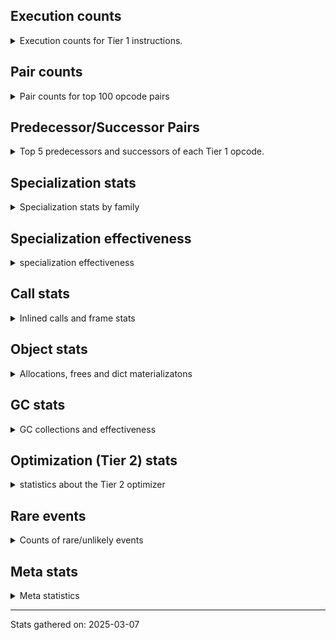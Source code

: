## Execution counts

<details>
<summary> Execution counts for Tier 1 instructions. </summary>


The "miss ratio" column shows the percentage of times the instruction
executed that it deoptimized. When this happens, the base unspecialized
instruction is not counted.

<table>
<thead>
<tr>
<th align="left">Name</th>
<th align="right">Base Count</th>
<th align="right">Head Count</th>
<th align="right">Change</th>
</tr>
</thead>
<tbody>
<tr>
<td align="left">LOAD_FAST</td>
<td align="right">3,509,460</td>
<td align="right">3,509,460</td>
<td align="right">0.0%</td>
</tr>
<tr>
<td align="left">PUSH_NULL</td>
<td align="right">1,118,340</td>
<td align="right">1,118,340</td>
<td align="right">0.0%</td>
</tr>
<tr>
<td align="left">LOAD_CONST_MORTAL</td>
<td align="right">1,070,200</td>
<td align="right">1,070,200</td>
<td align="right">0.0%</td>
</tr>
<tr>
<td align="left">POP_TOP</td>
<td align="right">1,049,020</td>
<td align="right">1,049,020</td>
<td align="right">0.0%</td>
</tr>
<tr>
<td align="left">LOAD_GLOBAL_BUILTIN</td>
<td align="right">1,011,100</td>
<td align="right">1,011,100</td>
<td align="right">0.0%</td>
</tr>
<tr>
<td align="left">CALL_BUILTIN_O</td>
<td align="right">914,320</td>
<td align="right">914,320</td>
<td align="right">0.0%</td>
</tr>
<tr>
<td align="left">STORE_FAST</td>
<td align="right">853,080</td>
<td align="right">853,080</td>
<td align="right">0.0%</td>
</tr>
<tr>
<td align="left">LOAD_CONST_IMMORTAL</td>
<td align="right">771,880</td>
<td align="right">771,880</td>
<td align="right">0.0%</td>
</tr>
<tr>
<td align="left">RETURN_VALUE</td>
<td align="right">679,160</td>
<td align="right">679,160</td>
<td align="right">0.0%</td>
</tr>
<tr>
<td align="left">RESUME_CHECK</td>
<td align="right">679,160</td>
<td align="right">679,160</td>
<td align="right">0.0%</td>
</tr>
<tr>
<td align="left">LOAD_GLOBAL_MODULE</td>
<td align="right">642,560</td>
<td align="right">642,560</td>
<td align="right">0.0%</td>
</tr>
<tr>
<td align="left">CALL_PY_EXACT_ARGS</td>
<td align="right">513,920</td>
<td align="right">513,920</td>
<td align="right">0.0%</td>
</tr>
<tr>
<td align="left">LOAD_ATTR_INSTANCE_VALUE</td>
<td align="right">458,300</td>
<td align="right">458,300</td>
<td align="right">0.0%</td>
</tr>
<tr>
<td align="left">LOAD_ATTR_METHOD_NO_DICT</td>
<td align="right">455,560</td>
<td align="right">455,560</td>
<td align="right">0.0%</td>
</tr>
<tr>
<td align="left">POP_JUMP_IF_FALSE</td>
<td align="right">413,880</td>
<td align="right">413,880</td>
<td align="right">0.0%</td>
</tr>
<tr>
<td align="left">LOAD_FAST_LOAD_FAST</td>
<td align="right">398,700</td>
<td align="right">398,700</td>
<td align="right">0.0%</td>
</tr>
<tr>
<td align="left">ENTER_EXECUTOR</td>
<td align="right">397,920</td>
<td align="right">397,920</td>
<td align="right">0.0%</td>
</tr>
<tr>
<td align="left">LOAD_ATTR_METHOD_WITH_VALUES</td>
<td align="right">328,560</td>
<td align="right">328,560</td>
<td align="right">0.0%</td>
</tr>
<tr>
<td align="left">TO_BOOL_BOOL</td>
<td align="right">306,300</td>
<td align="right">306,300</td>
<td align="right">0.0%</td>
</tr>
<tr>
<td align="left">CALL_ISINSTANCE</td>
<td align="right">291,840</td>
<td align="right">291,840</td>
<td align="right">0.0%</td>
</tr>
<tr>
<td align="left">CALL_METHOD_DESCRIPTOR_FAST_WITH_KEYWORDS</td>
<td align="right">274,000</td>
<td align="right">274,000</td>
<td align="right">0.0%</td>
</tr>
<tr>
<td align="left">CALL_STR_1</td>
<td align="right">270,880</td>
<td align="right">270,880</td>
<td align="right">0.0%</td>
</tr>
<tr>
<td align="left">POP_JUMP_IF_TRUE</td>
<td align="right">213,180</td>
<td align="right">213,180</td>
<td align="right">0.0%</td>
</tr>
<tr>
<td align="left">LOAD_ATTR_MODULE</td>
<td align="right">200,940</td>
<td align="right">200,940</td>
<td align="right">0.0%</td>
</tr>
<tr>
<td align="left">STORE_ATTR_INSTANCE_VALUE</td>
<td align="right">192,000</td>
<td align="right">192,000</td>
<td align="right">0.0%</td>
</tr>
<tr>
<td align="left">CALL_NON_PY_GENERAL</td>
<td align="right">172,140</td>
<td align="right">172,140</td>
<td align="right">0.0%</td>
</tr>
<tr>
<td align="left">FOR_ITER_RANGE</td>
<td align="right">168,220</td>
<td align="right">168,220</td>
<td align="right">0.0%</td>
</tr>
<tr>
<td align="left">NOP</td>
<td align="right">167,100</td>
<td align="right">167,100</td>
<td align="right">0.0%</td>
</tr>
<tr>
<td align="left">JUMP_BACKWARD_JIT</td>
<td align="right">165,820</td>
<td align="right">165,820</td>
<td align="right">0.0%</td>
</tr>
<tr>
<td align="left">TO_BOOL</td>
<td align="right">154,920</td>
<td align="right">154,920</td>
<td align="right">0.0%</td>
</tr>
<tr>
<td align="left">CALL_METHOD_DESCRIPTOR_FAST</td>
<td align="right">126,860</td>
<td align="right">126,860</td>
<td align="right">0.0%</td>
</tr>
<tr>
<td align="left">BINARY_OP</td>
<td align="right">117,440</td>
<td align="right">117,440</td>
<td align="right">0.0%</td>
</tr>
<tr>
<td align="left">POP_JUMP_IF_NONE</td>
<td align="right">111,360</td>
<td align="right">111,360</td>
<td align="right">0.0%</td>
</tr>
<tr>
<td align="left">COPY</td>
<td align="right">109,440</td>
<td align="right">109,440</td>
<td align="right">0.0%</td>
</tr>
<tr>
<td align="left">BUILD_TUPLE</td>
<td align="right">106,680</td>
<td align="right">106,680</td>
<td align="right">0.0%</td>
</tr>
<tr>
<td align="left">CALL_PY_GENERAL</td>
<td align="right">97,980</td>
<td align="right">97,980</td>
<td align="right">0.0%</td>
</tr>
<tr>
<td align="left">GET_ITER</td>
<td align="right">73,180</td>
<td align="right">73,180</td>
<td align="right">0.0%</td>
</tr>
<tr>
<td align="left">POP_ITER</td>
<td align="right">72,840</td>
<td align="right">72,840</td>
<td align="right">0.0%</td>
</tr>
<tr>
<td align="left">FOR_ITER_LIST</td>
<td align="right">69,720</td>
<td align="right">69,720</td>
<td align="right">0.0%</td>
</tr>
<tr>
<td align="left">INTERPRETER_EXIT</td>
<td align="right">62,400</td>
<td align="right">62,400</td>
<td align="right">0.0%</td>
</tr>
<tr>
<td align="left">TO_BOOL_NONE</td>
<td align="right">59,520</td>
<td align="right">59,520</td>
<td align="right">0.0%</td>
</tr>
<tr>
<td align="left">CALL_LIST_APPEND</td>
<td align="right">57,600</td>
<td align="right">57,600</td>
<td align="right">0.0%</td>
</tr>
<tr>
<td align="left">JUMP_FORWARD</td>
<td align="right">55,740</td>
<td align="right">55,740</td>
<td align="right">0.0%</td>
</tr>
<tr>
<td align="left">MAKE_FUNCTION</td>
<td align="right">53,820</td>
<td align="right">53,820</td>
<td align="right">0.0%</td>
</tr>
<tr>
<td align="left">BINARY_OP_SUBSCR_DICT</td>
<td align="right">53,760</td>
<td align="right">53,760</td>
<td align="right">0.0%</td>
</tr>
<tr>
<td align="left">CONTAINS_OP</td>
<td align="right">51,920</td>
<td align="right">51,920</td>
<td align="right">0.0%</td>
</tr>
<tr>
<td align="left">CALL_BUILTIN_CLASS</td>
<td align="right">49,980</td>
<td align="right">49,980</td>
<td align="right">0.0%</td>
</tr>
<tr>
<td align="left">CALL_METHOD_DESCRIPTOR_O</td>
<td align="right">49,020</td>
<td align="right">49,020</td>
<td align="right">0.0%</td>
</tr>
<tr>
<td align="left">COMPARE_OP_INT</td>
<td align="right">48,060</td>
<td align="right">48,060</td>
<td align="right">0.0%</td>
</tr>
<tr>
<td align="left">CALL_LEN</td>
<td align="right">48,000</td>
<td align="right">48,000</td>
<td align="right">0.0%</td>
</tr>
<tr>
<td align="left">CALL_TYPE_1</td>
<td align="right">48,000</td>
<td align="right">48,000</td>
<td align="right">0.0%</td>
</tr>
<tr>
<td align="left">LOAD_ATTR_WITH_HINT</td>
<td align="right">28,800</td>
<td align="right">28,800</td>
<td align="right">0.0%</td>
</tr>
<tr>
<td align="left">LOAD_ATTR</td>
<td align="right">21,960</td>
<td align="right">21,960</td>
<td align="right">0.0%</td>
</tr>
<tr>
<td align="left">CALL_BUILTIN_FAST</td>
<td align="right">15,360</td>
<td align="right">15,360</td>
<td align="right">0.0%</td>
</tr>
<tr>
<td align="left">LOAD_DEREF</td>
<td align="right">14,460</td>
<td align="right">14,460</td>
<td align="right">0.0%</td>
</tr>
<tr>
<td align="left">STORE_ATTR</td>
<td align="right">8,760</td>
<td align="right">8,760</td>
<td align="right">0.0%</td>
</tr>
<tr>
<td align="left">CALL_METHOD_DESCRIPTOR_NOARGS</td>
<td align="right">8,700</td>
<td align="right">8,700</td>
<td align="right">0.0%</td>
</tr>
<tr>
<td align="left">LOAD_ATTR_CLASS</td>
<td align="right">7,680</td>
<td align="right">7,680</td>
<td align="right">0.0%</td>
</tr>
<tr>
<td align="left">STORE_SUBSCR_DICT</td>
<td align="right">7,680</td>
<td align="right">7,680</td>
<td align="right">0.0%</td>
</tr>
<tr>
<td align="left">POP_JUMP_IF_NOT_NONE</td>
<td align="right">6,780</td>
<td align="right">6,780</td>
<td align="right">0.0%</td>
</tr>
<tr>
<td align="left">CALL_KW_NON_PY</td>
<td align="right">6,720</td>
<td align="right">6,720</td>
<td align="right">0.0%</td>
</tr>
<tr>
<td align="left">COPY_FREE_VARS</td>
<td align="right">5,820</td>
<td align="right">5,820</td>
<td align="right">0.0%</td>
</tr>
<tr>
<td align="left">SET_FUNCTION_ATTRIBUTE</td>
<td align="right">5,820</td>
<td align="right">5,820</td>
<td align="right">0.0%</td>
</tr>
<tr>
<td align="left">BUILD_MAP</td>
<td align="right">5,760</td>
<td align="right">5,760</td>
<td align="right">0.0%</td>
</tr>
<tr>
<td align="left">CONTAINS_OP_DICT</td>
<td align="right">3,840</td>
<td align="right">3,840</td>
<td align="right">0.0%</td>
</tr>
<tr>
<td align="left">CALL_FUNCTION_EX</td>
<td align="right">2,940</td>
<td align="right">2,940</td>
<td align="right">0.0%</td>
</tr>
<tr>
<td align="left">BUILD_LIST</td>
<td align="right">2,880</td>
<td align="right">2,880</td>
<td align="right">0.0%</td>
</tr>
<tr>
<td align="left">DICT_MERGE</td>
<td align="right">2,880</td>
<td align="right">2,880</td>
<td align="right">0.0%</td>
</tr>
<tr>
<td align="left">LOAD_SMALL_INT</td>
<td align="right">2,040</td>
<td align="right">2,040</td>
<td align="right">0.0%</td>
</tr>
<tr>
<td align="left">MAKE_CELL</td>
<td align="right">1,980</td>
<td align="right">1,980</td>
<td align="right">0.0%</td>
</tr>
<tr>
<td align="left">CALL_INTRINSIC_1</td>
<td align="right">1,920</td>
<td align="right">1,920</td>
<td align="right">0.0%</td>
</tr>
<tr>
<td align="left">LIST_EXTEND</td>
<td align="right">1,920</td>
<td align="right">1,920</td>
<td align="right">0.0%</td>
</tr>
<tr>
<td align="left">BINARY_OP_EXTEND</td>
<td align="right">1,920</td>
<td align="right">1,920</td>
<td align="right">0.0%</td>
</tr>
<tr>
<td align="left">BINARY_OP_SUBSCR_GETITEM</td>
<td align="right">1,920</td>
<td align="right">1,920</td>
<td align="right">0.0%</td>
</tr>
<tr>
<td align="left">TO_BOOL_INT</td>
<td align="right">1,920</td>
<td align="right">1,920</td>
<td align="right">0.0%</td>
</tr>
<tr>
<td align="left">STORE_DEREF</td>
<td align="right">1,020</td>
<td align="right">1,020</td>
<td align="right">0.0%</td>
</tr>
<tr>
<td align="left">STORE_FAST_STORE_FAST</td>
<td align="right">1,020</td>
<td align="right">1,020</td>
<td align="right">0.0%</td>
</tr>
<tr>
<td align="left">BINARY_OP_SUBSCR_TUPLE_INT</td>
<td align="right">1,020</td>
<td align="right">1,020</td>
<td align="right">0.0%</td>
</tr>
<tr>
<td align="left">UNPACK_SEQUENCE_TWO_TUPLE</td>
<td align="right">1,020</td>
<td align="right">1,020</td>
<td align="right">0.0%</td>
</tr>
<tr>
<td align="left">BINARY_SLICE</td>
<td align="right">960</td>
<td align="right">960</td>
<td align="right">0.0%</td>
</tr>
<tr>
<td align="left">IMPORT_FROM</td>
<td align="right">960</td>
<td align="right">960</td>
<td align="right">0.0%</td>
</tr>
<tr>
<td align="left">IMPORT_NAME</td>
<td align="right">960</td>
<td align="right">960</td>
<td align="right">0.0%</td>
</tr>
<tr>
<td align="left">BINARY_OP_ADD_INT</td>
<td align="right">960</td>
<td align="right">960</td>
<td align="right">0.0%</td>
</tr>
<tr>
<td align="left">CALL_KW_PY</td>
<td align="right">960</td>
<td align="right">960</td>
<td align="right">0.0%</td>
</tr>
<tr>
<td align="left">TO_BOOL_STR</td>
<td align="right">960</td>
<td align="right">960</td>
<td align="right">0.0%</td>
</tr>
<tr>
<td align="left">CALL</td>
<td align="right">260</td>
<td align="right">260</td>
<td align="right">0.0%</td>
</tr>
<tr>
<td align="left">LOAD_GLOBAL</td>
<td align="right">100</td>
<td align="right">100</td>
<td align="right">0.0%</td>
</tr>
<tr>
<td align="left">FOR_ITER</td>
<td align="right">60</td>
<td align="right">60</td>
<td align="right">0.0%</td>
</tr>
<tr>
<td align="left">IS_OP</td>
<td align="right">60</td>
<td align="right">60</td>
<td align="right">0.0%</td>
</tr>
<tr>
<td align="left">BINARY_OP_SUBTRACT_FLOAT</td>
<td align="right">60</td>
<td align="right">60</td>
<td align="right">0.0%</td>
</tr>
<tr>
<td align="left">COMPARE_OP</td>
<td align="right">20</td>
<td align="right">20</td>
<td align="right">0.0%</td>
</tr>
<tr>
<td align="left">UNPACK_SEQUENCE</td>
<td align="right">20</td>
<td align="right">20</td>
<td align="right">0.0%</td>
</tr>
</tbody>
</table>


</details>

## Pair counts

<details>
<summary> Pair counts for top 100 opcode pairs </summary>


Pairs of specialized operations that deoptimize and are then followed by
the corresponding unspecialized instruction are not counted as pairs.

Not included in comparative output.


</details>

## Predecessor/Successor Pairs

<details>
<summary> Top 5 predecessors and successors of each Tier 1 opcode. </summary>


This does not include the unspecialized instructions that occur after a
specialized instruction deoptimizes.

Not included in comparative output.


</details>

## Specialization stats

<details>
<summary> Specialization stats by family </summary>

### BINARY_OP

<details>
<summary> specialization stats for BINARY_OP family </summary>

<table>
<thead>
<tr>
<th align="left">Kind</th>
<th align="right">Base Count</th>
<th align="right">Base Ratio</th>
<th align="right">Head Count</th>
<th align="right">Head Ratio</th>
<th align="right">Change</th>
</tr>
</thead>
<tbody>
<tr>
<td align="left">
deferred
<details>
<summary>ⓘ</summary>

Lists the number of "deferred" (i.e. not specialized) instructions executed.
</details>
</td>
<td align="right">117,120</td>
<td align="right">66.1%</td>
<td align="right">117,120</td>
<td align="right">66.1%</td>
<td align="right">0.0%</td>
</tr>
<tr>
<td align="left">
hit
<details>
<summary>ⓘ</summary>

Specialized instructions that complete.
</details>
</td>
<td align="right">59,640</td>
<td align="right">33.7%</td>
<td align="right">59,640</td>
<td align="right">33.7%</td>
<td align="right">0.0%</td>
</tr>
</tbody>
</table>

<table>
<thead>
<tr>
<th align="left">Success</th>
<th align="right">Base Count</th>
<th align="right">Base Ratio</th>
<th align="right">Head Count</th>
<th align="right">Head Ratio</th>
<th align="right">Change</th>
</tr>
</thead>
<tbody>
<tr>
<td align="left">Success</td>
<td align="right">40</td>
<td align="right">12.5%</td>
<td align="right">40</td>
<td align="right">12.5%</td>
<td align="right">0.0%</td>
</tr>
<tr>
<td align="left">Failure</td>
<td align="right">280</td>
<td align="right">87.5%</td>
<td align="right">280</td>
<td align="right">87.5%</td>
<td align="right">0.0%</td>
</tr>
</tbody>
</table>

<table>
<thead>
<tr>
<th align="left">Failure kind</th>
<th align="right">Base Count</th>
<th align="right">Base Ratio</th>
<th align="right">Head Count</th>
<th align="right">Head Ratio</th>
<th align="right">Change</th>
</tr>
</thead>
<tbody>
<tr>
<td align="left">remainder</td>
<td align="right">160</td>
<td align="right">57.1%</td>
<td align="right">160</td>
<td align="right">57.1%</td>
<td align="right">0.0%</td>
</tr>
<tr>
<td align="left">out of range</td>
<td align="right">40</td>
<td align="right">14.3%</td>
<td align="right">40</td>
<td align="right">14.3%</td>
<td align="right">0.0%</td>
</tr>
<tr>
<td align="left">add other</td>
<td align="right">40</td>
<td align="right">14.3%</td>
<td align="right">40</td>
<td align="right">14.3%</td>
<td align="right">0.0%</td>
</tr>
<tr>
<td align="left">subscr</td>
<td align="right">40</td>
<td align="right">14.3%</td>
<td align="right">40</td>
<td align="right">14.3%</td>
<td align="right">0.0%</td>
</tr>
</tbody>
</table>


</details>

### BINARY_SLICE

<details>
<summary> specialization stats for BINARY_SLICE family </summary>

<table>
<thead>
<tr>
<th align="left">Kind</th>
<th align="right">Base Count</th>
<th align="right">Base Ratio</th>
<th align="right">Head Count</th>
<th align="right">Head Ratio</th>
<th align="right">Change</th>
</tr>
</thead>
<tbody>
<tr>
<td align="left">
deferred
<details>
<summary>ⓘ</summary>

Lists the number of "deferred" (i.e. not specialized) instructions executed.
</details>
</td>
<td align="right">960</td>
<td align="right">100.0%</td>
<td align="right">960</td>
<td align="right">100.0%</td>
<td align="right">0.0%</td>
</tr>
</tbody>
</table>


</details>

### CALL

<details>
<summary> specialization stats for CALL family </summary>

<table>
<thead>
<tr>
<th align="left">Kind</th>
<th align="right">Base Count</th>
<th align="right">Base Ratio</th>
<th align="right">Head Count</th>
<th align="right">Head Ratio</th>
<th align="right">Change</th>
</tr>
</thead>
<tbody>
<tr>
<td align="left">
deferred
<details>
<summary>ⓘ</summary>

Lists the number of "deferred" (i.e. not specialized) instructions executed.
</details>
</td>
<td align="right">57,600</td>
<td align="right">0.0%</td>
<td align="right">57,600</td>
<td align="right">0.0%</td>
<td align="right">0.0%</td>
</tr>
<tr>
<td align="left">
hit
<details>
<summary>ⓘ</summary>

Specialized instructions that complete.
</details>
</td>
<td align="right">304,962,660</td>
<td align="right">100.0%</td>
<td align="right">304,962,660</td>
<td align="right">100.0%</td>
<td align="right">0.0%</td>
</tr>
<tr>
<td align="left">
miss
<details>
<summary>ⓘ</summary>

Specialized instructions that deopt.
</details>
</td>
<td align="right">58,700</td>
<td align="right">0.0%</td>
<td align="right">58,700</td>
<td align="right">0.0%</td>
<td align="right">0.0%</td>
</tr>
</tbody>
</table>

<table>
<thead>
<tr>
<th align="left">Success</th>
<th align="right">Base Count</th>
<th align="right">Base Ratio</th>
<th align="right">Head Count</th>
<th align="right">Head Ratio</th>
<th align="right">Change</th>
</tr>
</thead>
<tbody>
<tr>
<td align="left">Success</td>
<td align="right">1,360</td>
<td align="right">100.0%</td>
<td align="right">1,360</td>
<td align="right">100.0%</td>
<td align="right">0.0%</td>
</tr>
<tr>
<td align="left">Failure</td>
<td align="right">0</td>
<td align="right">0.0%</td>
<td align="right">0</td>
<td align="right">0.0%</td>
<td align="right"></td>
</tr>
</tbody>
</table>


</details>

### COMPARE_OP

<details>
<summary> specialization stats for COMPARE_OP family </summary>

<table>
<thead>
<tr>
<th align="left">Kind</th>
<th align="right">Base Count</th>
<th align="right">Base Ratio</th>
<th align="right">Head Count</th>
<th align="right">Head Ratio</th>
<th align="right">Change</th>
</tr>
</thead>
<tbody>
<tr>
<td align="left">
hit
<details>
<summary>ⓘ</summary>

Specialized instructions that complete.
</details>
</td>
<td align="right">48,060</td>
<td align="right">100.0%</td>
<td align="right">48,060</td>
<td align="right">100.0%</td>
<td align="right">0.0%</td>
</tr>
</tbody>
</table>

<table>
<thead>
<tr>
<th align="left">Success</th>
<th align="right">Base Count</th>
<th align="right">Base Ratio</th>
<th align="right">Head Count</th>
<th align="right">Head Ratio</th>
<th align="right">Change</th>
</tr>
</thead>
<tbody>
<tr>
<td align="left">Success</td>
<td align="right">20</td>
<td align="right">100.0%</td>
<td align="right">20</td>
<td align="right">100.0%</td>
<td align="right">0.0%</td>
</tr>
<tr>
<td align="left">Failure</td>
<td align="right">0</td>
<td align="right">0.0%</td>
<td align="right">0</td>
<td align="right">0.0%</td>
<td align="right"></td>
</tr>
</tbody>
</table>


</details>

### CONTAINS_OP

<details>
<summary> specialization stats for CONTAINS_OP family </summary>

<table>
<thead>
<tr>
<th align="left">Kind</th>
<th align="right">Base Count</th>
<th align="right">Base Ratio</th>
<th align="right">Head Count</th>
<th align="right">Head Ratio</th>
<th align="right">Change</th>
</tr>
</thead>
<tbody>
<tr>
<td align="left">
deferred
<details>
<summary>ⓘ</summary>

Lists the number of "deferred" (i.e. not specialized) instructions executed.
</details>
</td>
<td align="right">51,840</td>
<td align="right">93.0%</td>
<td align="right">51,840</td>
<td align="right">93.0%</td>
<td align="right">0.0%</td>
</tr>
<tr>
<td align="left">
hit
<details>
<summary>ⓘ</summary>

Specialized instructions that complete.
</details>
</td>
<td align="right">3,840</td>
<td align="right">6.9%</td>
<td align="right">3,840</td>
<td align="right">6.9%</td>
<td align="right">0.0%</td>
</tr>
</tbody>
</table>

<table>
<thead>
<tr>
<th align="left">Success</th>
<th align="right">Base Count</th>
<th align="right">Base Ratio</th>
<th align="right">Head Count</th>
<th align="right">Head Ratio</th>
<th align="right">Change</th>
</tr>
</thead>
<tbody>
<tr>
<td align="left">Success</td>
<td align="right">0</td>
<td align="right">0.0%</td>
<td align="right">0</td>
<td align="right">0.0%</td>
<td align="right"></td>
</tr>
<tr>
<td align="left">Failure</td>
<td align="right">80</td>
<td align="right">100.0%</td>
<td align="right">80</td>
<td align="right">100.0%</td>
<td align="right">0.0%</td>
</tr>
</tbody>
</table>

<table>
<thead>
<tr>
<th align="left">Failure kind</th>
<th align="right">Base Count</th>
<th align="right">Base Ratio</th>
<th align="right">Head Count</th>
<th align="right">Head Ratio</th>
<th align="right">Change</th>
</tr>
</thead>
<tbody>
<tr>
<td align="left">other</td>
<td align="right">40</td>
<td align="right">50.0%</td>
<td align="right">40</td>
<td align="right">50.0%</td>
<td align="right">0.0%</td>
</tr>
<tr>
<td align="left">tuple</td>
<td align="right">40</td>
<td align="right">50.0%</td>
<td align="right">40</td>
<td align="right">50.0%</td>
<td align="right">0.0%</td>
</tr>
</tbody>
</table>


</details>

### FOR_ITER

<details>
<summary> specialization stats for FOR_ITER family </summary>

<table>
<thead>
<tr>
<th align="left">Kind</th>
<th align="right">Base Count</th>
<th align="right">Base Ratio</th>
<th align="right">Head Count</th>
<th align="right">Head Ratio</th>
<th align="right">Change</th>
</tr>
</thead>
<tbody>
<tr>
<td align="left">
deferred
<details>
<summary>ⓘ</summary>

Lists the number of "deferred" (i.e. not specialized) instructions executed.
</details>
</td>
<td align="right">60</td>
<td align="right">0.0%</td>
<td align="right">60</td>
<td align="right">0.0%</td>
<td align="right">0.0%</td>
</tr>
<tr>
<td align="left">
hit
<details>
<summary>ⓘ</summary>

Specialized instructions that complete.
</details>
</td>
<td align="right">237,940</td>
<td align="right">100.0%</td>
<td align="right">237,940</td>
<td align="right">100.0%</td>
<td align="right">0.0%</td>
</tr>
</tbody>
</table>


</details>

### LOAD_ATTR

<details>
<summary> specialization stats for LOAD_ATTR family </summary>

<table>
<thead>
<tr>
<th align="left">Kind</th>
<th align="right">Base Count</th>
<th align="right">Base Ratio</th>
<th align="right">Head Count</th>
<th align="right">Head Ratio</th>
<th align="right">Change</th>
</tr>
</thead>
<tbody>
<tr>
<td align="left">
deferred
<details>
<summary>ⓘ</summary>

Lists the number of "deferred" (i.e. not specialized) instructions executed.
</details>
</td>
<td align="right">21,180</td>
<td align="right">0.0%</td>
<td align="right">21,180</td>
<td align="right">0.0%</td>
<td align="right">0.0%</td>
</tr>
<tr>
<td align="left">
hit
<details>
<summary>ⓘ</summary>

Specialized instructions that complete.
</details>
</td>
<td align="right">109,289,080</td>
<td align="right">100.0%</td>
<td align="right">109,289,080</td>
<td align="right">100.0%</td>
<td align="right">0.0%</td>
</tr>
<tr>
<td align="left">
miss
<details>
<summary>ⓘ</summary>

Specialized instructions that deopt.
</details>
</td>
<td align="right">17,560</td>
<td align="right">0.0%</td>
<td align="right">17,560</td>
<td align="right">0.0%</td>
<td align="right">0.0%</td>
</tr>
</tbody>
</table>

<table>
<thead>
<tr>
<th align="left">Success</th>
<th align="right">Base Count</th>
<th align="right">Base Ratio</th>
<th align="right">Head Count</th>
<th align="right">Head Ratio</th>
<th align="right">Change</th>
</tr>
</thead>
<tbody>
<tr>
<td align="left">Success</td>
<td align="right">500</td>
<td align="right">46.3%</td>
<td align="right">500</td>
<td align="right">46.3%</td>
<td align="right">0.0%</td>
</tr>
<tr>
<td align="left">Failure</td>
<td align="right">580</td>
<td align="right">53.7%</td>
<td align="right">580</td>
<td align="right">53.7%</td>
<td align="right">0.0%</td>
</tr>
</tbody>
</table>

<table>
<thead>
<tr>
<th align="left">Failure kind</th>
<th align="right">Base Count</th>
<th align="right">Base Ratio</th>
<th align="right">Head Count</th>
<th align="right">Head Ratio</th>
<th align="right">Change</th>
</tr>
</thead>
<tbody>
<tr>
<td align="left">overriding descriptor</td>
<td align="right">160</td>
<td align="right">27.6%</td>
<td align="right">160</td>
<td align="right">27.6%</td>
<td align="right">0.0%</td>
</tr>
<tr>
<td align="left">non object slot</td>
<td align="right">160</td>
<td align="right">27.6%</td>
<td align="right">160</td>
<td align="right">27.6%</td>
<td align="right">0.0%</td>
</tr>
<tr>
<td align="left">module attr not found</td>
<td align="right">160</td>
<td align="right">27.6%</td>
<td align="right">160</td>
<td align="right">27.6%</td>
<td align="right">0.0%</td>
</tr>
<tr>
<td align="left">method</td>
<td align="right">40</td>
<td align="right">6.9%</td>
<td align="right">40</td>
<td align="right">6.9%</td>
<td align="right">0.0%</td>
</tr>
<tr>
<td align="left">mutable class</td>
<td align="right">40</td>
<td align="right">6.9%</td>
<td align="right">40</td>
<td align="right">6.9%</td>
<td align="right">0.0%</td>
</tr>
</tbody>
</table>


</details>

### LOAD_GLOBAL

<details>
<summary> specialization stats for LOAD_GLOBAL family </summary>

<table>
<thead>
<tr>
<th align="left">Kind</th>
<th align="right">Base Count</th>
<th align="right">Base Ratio</th>
<th align="right">Head Count</th>
<th align="right">Head Ratio</th>
<th align="right">Change</th>
</tr>
</thead>
<tbody>
<tr>
<td align="left">
hit
<details>
<summary>ⓘ</summary>

Specialized instructions that complete.
</details>
</td>
<td align="right">1,653,660</td>
<td align="right">100.0%</td>
<td align="right">1,653,660</td>
<td align="right">100.0%</td>
<td align="right">0.0%</td>
</tr>
</tbody>
</table>

<table>
<thead>
<tr>
<th align="left">Success</th>
<th align="right">Base Count</th>
<th align="right">Base Ratio</th>
<th align="right">Head Count</th>
<th align="right">Head Ratio</th>
<th align="right">Change</th>
</tr>
</thead>
<tbody>
<tr>
<td align="left">Success</td>
<td align="right">100</td>
<td align="right">100.0%</td>
<td align="right">100</td>
<td align="right">100.0%</td>
<td align="right">0.0%</td>
</tr>
<tr>
<td align="left">Failure</td>
<td align="right">0</td>
<td align="right">0.0%</td>
<td align="right">0</td>
<td align="right">0.0%</td>
<td align="right"></td>
</tr>
</tbody>
</table>


</details>

### STORE_ATTR

<details>
<summary> specialization stats for STORE_ATTR family </summary>

<table>
<thead>
<tr>
<th align="left">Kind</th>
<th align="right">Base Count</th>
<th align="right">Base Ratio</th>
<th align="right">Head Count</th>
<th align="right">Head Ratio</th>
<th align="right">Change</th>
</tr>
</thead>
<tbody>
<tr>
<td align="left">
deferred
<details>
<summary>ⓘ</summary>

Lists the number of "deferred" (i.e. not specialized) instructions executed.
</details>
</td>
<td align="right">8,640</td>
<td align="right">4.3%</td>
<td align="right">8,640</td>
<td align="right">4.3%</td>
<td align="right">0.0%</td>
</tr>
<tr>
<td align="left">
hit
<details>
<summary>ⓘ</summary>

Specialized instructions that complete.
</details>
</td>
<td align="right">192,000</td>
<td align="right">95.6%</td>
<td align="right">192,000</td>
<td align="right">95.6%</td>
<td align="right">0.0%</td>
</tr>
</tbody>
</table>

<table>
<thead>
<tr>
<th align="left">Success</th>
<th align="right">Base Count</th>
<th align="right">Base Ratio</th>
<th align="right">Head Count</th>
<th align="right">Head Ratio</th>
<th align="right">Change</th>
</tr>
</thead>
<tbody>
<tr>
<td align="left">Success</td>
<td align="right">0</td>
<td align="right">0.0%</td>
<td align="right">0</td>
<td align="right">0.0%</td>
<td align="right"></td>
</tr>
<tr>
<td align="left">Failure</td>
<td align="right">120</td>
<td align="right">100.0%</td>
<td align="right">120</td>
<td align="right">100.0%</td>
<td align="right">0.0%</td>
</tr>
</tbody>
</table>

<table>
<thead>
<tr>
<th align="left">Failure kind</th>
<th align="right">Base Count</th>
<th align="right">Base Ratio</th>
<th align="right">Head Count</th>
<th align="right">Head Ratio</th>
<th align="right">Change</th>
</tr>
</thead>
<tbody>
<tr>
<td align="left">class attr simple</td>
<td align="right">120</td>
<td align="right">100.0%</td>
<td align="right">120</td>
<td align="right">100.0%</td>
<td align="right">0.0%</td>
</tr>
</tbody>
</table>


</details>

### STORE_SUBSCR

<details>
<summary> specialization stats for STORE_SUBSCR family </summary>

<table>
<thead>
<tr>
<th align="left">Kind</th>
<th align="right">Base Count</th>
<th align="right">Base Ratio</th>
<th align="right">Head Count</th>
<th align="right">Head Ratio</th>
<th align="right">Change</th>
</tr>
</thead>
<tbody>
<tr>
<td align="left">
hit
<details>
<summary>ⓘ</summary>

Specialized instructions that complete.
</details>
</td>
<td align="right">7,680</td>
<td align="right">100.0%</td>
<td align="right">7,680</td>
<td align="right">100.0%</td>
<td align="right">0.0%</td>
</tr>
</tbody>
</table>


</details>

### TO_BOOL

<details>
<summary> specialization stats for TO_BOOL family </summary>

<table>
<thead>
<tr>
<th align="left">Kind</th>
<th align="right">Base Count</th>
<th align="right">Base Ratio</th>
<th align="right">Head Count</th>
<th align="right">Head Ratio</th>
<th align="right">Change</th>
</tr>
</thead>
<tbody>
<tr>
<td align="left">
deferred
<details>
<summary>ⓘ</summary>

Lists the number of "deferred" (i.e. not specialized) instructions executed.
</details>
</td>
<td align="right">154,620</td>
<td align="right">29.5%</td>
<td align="right">154,620</td>
<td align="right">29.5%</td>
<td align="right">0.0%</td>
</tr>
<tr>
<td align="left">
hit
<details>
<summary>ⓘ</summary>

Specialized instructions that complete.
</details>
</td>
<td align="right">368,700</td>
<td align="right">70.4%</td>
<td align="right">368,700</td>
<td align="right">70.4%</td>
<td align="right">0.0%</td>
</tr>
</tbody>
</table>

<table>
<thead>
<tr>
<th align="left">Success</th>
<th align="right">Base Count</th>
<th align="right">Base Ratio</th>
<th align="right">Head Count</th>
<th align="right">Head Ratio</th>
<th align="right">Change</th>
</tr>
</thead>
<tbody>
<tr>
<td align="left">Success</td>
<td align="right">20</td>
<td align="right">6.7%</td>
<td align="right">20</td>
<td align="right">6.7%</td>
<td align="right">0.0%</td>
</tr>
<tr>
<td align="left">Failure</td>
<td align="right">280</td>
<td align="right">93.3%</td>
<td align="right">280</td>
<td align="right">93.3%</td>
<td align="right">0.0%</td>
</tr>
</tbody>
</table>

<table>
<thead>
<tr>
<th align="left">Failure kind</th>
<th align="right">Base Count</th>
<th align="right">Base Ratio</th>
<th align="right">Head Count</th>
<th align="right">Head Ratio</th>
<th align="right">Change</th>
</tr>
</thead>
<tbody>
<tr>
<td align="left">tuple</td>
<td align="right">100</td>
<td align="right">35.7%</td>
<td align="right">100</td>
<td align="right">35.7%</td>
<td align="right">0.0%</td>
</tr>
<tr>
<td align="left">bytes</td>
<td align="right">80</td>
<td align="right">28.6%</td>
<td align="right">80</td>
<td align="right">28.6%</td>
<td align="right">0.0%</td>
</tr>
<tr>
<td align="left">dict</td>
<td align="right">40</td>
<td align="right">14.3%</td>
<td align="right">40</td>
<td align="right">14.3%</td>
<td align="right">0.0%</td>
</tr>
<tr>
<td align="left">set</td>
<td align="right">40</td>
<td align="right">14.3%</td>
<td align="right">40</td>
<td align="right">14.3%</td>
<td align="right">0.0%</td>
</tr>
<tr>
<td align="left">sequence</td>
<td align="right">20</td>
<td align="right">7.1%</td>
<td align="right">20</td>
<td align="right">7.1%</td>
<td align="right">0.0%</td>
</tr>
</tbody>
</table>


</details>

### UNPACK_SEQUENCE

<details>
<summary> specialization stats for UNPACK_SEQUENCE family </summary>

<table>
<thead>
<tr>
<th align="left">Kind</th>
<th align="right">Base Count</th>
<th align="right">Base Ratio</th>
<th align="right">Head Count</th>
<th align="right">Head Ratio</th>
<th align="right">Change</th>
</tr>
</thead>
<tbody>
<tr>
<td align="left">
hit
<details>
<summary>ⓘ</summary>

Specialized instructions that complete.
</details>
</td>
<td align="right">1,020</td>
<td align="right">98.1%</td>
<td align="right">1,020</td>
<td align="right">98.1%</td>
<td align="right">0.0%</td>
</tr>
</tbody>
</table>

<table>
<thead>
<tr>
<th align="left">Success</th>
<th align="right">Base Count</th>
<th align="right">Base Ratio</th>
<th align="right">Head Count</th>
<th align="right">Head Ratio</th>
<th align="right">Change</th>
</tr>
</thead>
<tbody>
<tr>
<td align="left">Success</td>
<td align="right">20</td>
<td align="right">100.0%</td>
<td align="right">20</td>
<td align="right">100.0%</td>
<td align="right">0.0%</td>
</tr>
<tr>
<td align="left">Failure</td>
<td align="right">0</td>
<td align="right">0.0%</td>
<td align="right">0</td>
<td align="right">0.0%</td>
<td align="right"></td>
</tr>
</tbody>
</table>


</details>


</details>

## Specialization effectiveness

<details>
<summary> specialization effectiveness </summary>


All entries are execution counts. Should add up to the total number of
Tier 1 instructions executed.

<table>
<thead>
<tr>
<th align="left">Instructions</th>
<th align="right">Base Count</th>
<th align="right">Base Ratio</th>
<th align="right">Head Count</th>
<th align="right">Head Ratio</th>
<th align="right">Change</th>
</tr>
</thead>
<tbody>
<tr>
<td align="left">
Basic
<details>
<summary>ⓘ</summary>

Instructions that are not and cannot be specialized, e.g. `LOAD_FAST`.
</details>
</td>
<td align="right">9,504,520</td>
<td align="right">48.6%</td>
<td align="right">9,504,520</td>
<td align="right">48.6%</td>
<td align="right">0.0%</td>
</tr>
<tr>
<td align="left">
Not specialized
<details>
<summary>ⓘ</summary>

Instructions that could be specialized but aren't, e.g. `LOAD_ATTR`, `BINARY_SLICE`.
</details>
</td>
<td align="right">356,420</td>
<td align="right">1.8%</td>
<td align="right">356,420</td>
<td align="right">1.8%</td>
<td align="right">0.0%</td>
</tr>
<tr>
<td align="left">
Specialized hits
<details>
<summary>ⓘ</summary>

Specialized instructions, e.g. `LOAD_ATTR_MODULE` that complete.
</details>
</td>
<td align="right">9,609,460</td>
<td align="right">49.2%</td>
<td align="right">9,609,460</td>
<td align="right">49.2%</td>
<td align="right">0.0%</td>
</tr>
<tr>
<td align="left">
Specialized misses
<details>
<summary>ⓘ</summary>

Specialized instructions, e.g. `LOAD_ATTR_MODULE` that deopt.
</details>
</td>
<td align="right">76,260</td>
<td align="right">0.4%</td>
<td align="right">76,260</td>
<td align="right">0.4%</td>
<td align="right">0.0%</td>
</tr>
</tbody>
</table>

### Deferred by instruction

<details>
<summary> Breakdown of deferred (not specialized) instruction counts by family </summary>

<table>
<thead>
<tr>
<th align="left">Name</th>
<th align="right">Base Count</th>
<th align="right">Base Ratio</th>
<th align="right">Head Count</th>
<th align="right">Head Ratio</th>
<th align="right">Change</th>
</tr>
</thead>
<tbody>
<tr>
<td align="left">TO_BOOL</td>
<td align="right">154,620</td>
<td align="right">37.5%</td>
<td align="right">154,620</td>
<td align="right">37.5%</td>
<td align="right">0.0%</td>
</tr>
<tr>
<td align="left">BINARY_OP</td>
<td align="right">117,120</td>
<td align="right">28.4%</td>
<td align="right">117,120</td>
<td align="right">28.4%</td>
<td align="right">0.0%</td>
</tr>
<tr>
<td align="left">CALL</td>
<td align="right">57,600</td>
<td align="right">14.0%</td>
<td align="right">57,600</td>
<td align="right">14.0%</td>
<td align="right">0.0%</td>
</tr>
<tr>
<td align="left">CONTAINS_OP</td>
<td align="right">51,840</td>
<td align="right">12.6%</td>
<td align="right">51,840</td>
<td align="right">12.6%</td>
<td align="right">0.0%</td>
</tr>
<tr>
<td align="left">LOAD_ATTR</td>
<td align="right">21,180</td>
<td align="right">5.1%</td>
<td align="right">21,180</td>
<td align="right">5.1%</td>
<td align="right">0.0%</td>
</tr>
<tr>
<td align="left">STORE_ATTR</td>
<td align="right">8,640</td>
<td align="right">2.1%</td>
<td align="right">8,640</td>
<td align="right">2.1%</td>
<td align="right">0.0%</td>
</tr>
<tr>
<td align="left">BINARY_SLICE</td>
<td align="right">960</td>
<td align="right">0.2%</td>
<td align="right">960</td>
<td align="right">0.2%</td>
<td align="right">0.0%</td>
</tr>
<tr>
<td align="left">FOR_ITER</td>
<td align="right">60</td>
<td align="right">0.0%</td>
<td align="right">60</td>
<td align="right">0.0%</td>
<td align="right">0.0%</td>
</tr>
<tr>
<td align="left">STORE_SLICE</td>
<td align="right">0</td>
<td align="right">0.0%</td>
<td align="right">0</td>
<td align="right">0.0%</td>
<td align="right"></td>
</tr>
<tr>
<td align="left">CACHE</td>
<td align="right">0</td>
<td align="right">0.0%</td>
<td align="right">0</td>
<td align="right">0.0%</td>
<td align="right"></td>
</tr>
</tbody>
</table>


</details>

### Misses by instruction

<details>
<summary> Breakdown of misses (specialized deopts) instruction counts by family </summary>

<table>
<thead>
<tr>
<th align="left">Name</th>
<th align="right">Base Count</th>
<th align="right">Base Ratio</th>
<th align="right">Head Count</th>
<th align="right">Head Ratio</th>
<th align="right">Change</th>
</tr>
</thead>
<tbody>
<tr>
<td align="left">CALL_METHOD_DESCRIPTOR_FAST</td>
<td align="right">58,700</td>
<td align="right">77.0%</td>
<td align="right">58,700</td>
<td align="right">77.0%</td>
<td align="right">0.0%</td>
</tr>
<tr>
<td align="left">LOAD_ATTR_INSTANCE_VALUE</td>
<td align="right">7,820</td>
<td align="right">10.3%</td>
<td align="right">7,820</td>
<td align="right">10.3%</td>
<td align="right">0.0%</td>
</tr>
<tr>
<td align="left">LOAD_ATTR_METHOD_WITH_VALUES</td>
<td align="right">7,800</td>
<td align="right">10.2%</td>
<td align="right">7,800</td>
<td align="right">10.2%</td>
<td align="right">0.0%</td>
</tr>
<tr>
<td align="left">LOAD_ATTR_MODULE</td>
<td align="right">1,940</td>
<td align="right">2.5%</td>
<td align="right">1,940</td>
<td align="right">2.5%</td>
<td align="right">0.0%</td>
</tr>
<tr>
<td align="left">CACHE</td>
<td align="right">0</td>
<td align="right">0.0%</td>
<td align="right">0</td>
<td align="right">0.0%</td>
<td align="right"></td>
</tr>
<tr>
<td align="left">CALL_FUNCTION_EX</td>
<td align="right">0</td>
<td align="right">0.0%</td>
<td align="right">0</td>
<td align="right">0.0%</td>
<td align="right"></td>
</tr>
<tr>
<td align="left">GET_ITER</td>
<td align="right">0</td>
<td align="right">0.0%</td>
<td align="right">0</td>
<td align="right">0.0%</td>
<td align="right"></td>
</tr>
<tr>
<td align="left">INTERPRETER_EXIT</td>
<td align="right">0</td>
<td align="right">0.0%</td>
<td align="right">0</td>
<td align="right">0.0%</td>
<td align="right"></td>
</tr>
<tr>
<td align="left">MAKE_FUNCTION</td>
<td align="right">0</td>
<td align="right">0.0%</td>
<td align="right">0</td>
<td align="right">0.0%</td>
<td align="right"></td>
</tr>
<tr>
<td align="left">NOP</td>
<td align="right">0</td>
<td align="right">0.0%</td>
<td align="right">0</td>
<td align="right">0.0%</td>
<td align="right"></td>
</tr>
</tbody>
</table>


</details>


</details>

## Call stats

<details>
<summary> Inlined calls and frame stats </summary>


This shows what fraction of calls to Python functions are inlined (i.e.
not having a call at the C level) and for those that are not, where the
call comes from.  The various categories overlap.

Also includes the count of frame objects created.

<table>
<thead>
<tr>
<th align="left"></th>
<th align="right">Base Count</th>
<th align="right">Base Ratio</th>
<th align="right">Head Count</th>
<th align="right">Head Ratio</th>
<th align="right">Change</th>
</tr>
</thead>
<tbody>
<tr>
<td align="left">Calls to PyEval_EvalDefault</td>
<td align="right">62,460</td>
<td align="right">0.3%</td>
<td align="right">62,460</td>
<td align="right">0.3%</td>
<td align="right">0.0%</td>
</tr>
<tr>
<td align="left">Calls to Python functions inlined</td>
<td align="right">22,182,060</td>
<td align="right">99.7%</td>
<td align="right">22,182,060</td>
<td align="right">99.7%</td>
<td align="right">0.0%</td>
</tr>
<tr>
<td align="left">Calls via PyEval_EvalFrame (total)</td>
<td align="right">62,460</td>
<td align="right">0.3%</td>
<td align="right">62,460</td>
<td align="right">0.3%</td>
<td align="right">0.0%</td>
</tr>
<tr>
<td align="left">Calls via PyEval_EvalFrame (vector)</td>
<td align="right">62,460</td>
<td align="right">0.3%</td>
<td align="right">62,460</td>
<td align="right">0.3%</td>
<td align="right">0.0%</td>
</tr>
<tr>
<td align="left">Calls via PyEval_EvalFrame (generator)</td>
<td align="right">0</td>
<td align="right">0.0%</td>
<td align="right">0</td>
<td align="right">0.0%</td>
<td align="right"></td>
</tr>
<tr>
<td align="left">Calls via PyEval_EvalFrame (legacy)</td>
<td align="right">0</td>
<td align="right">0.0%</td>
<td align="right">0</td>
<td align="right">0.0%</td>
<td align="right"></td>
</tr>
<tr>
<td align="left">Calls via PyEval_EvalFrame (function vectorcall)</td>
<td align="right">62,460</td>
<td align="right">0.3%</td>
<td align="right">62,460</td>
<td align="right">0.3%</td>
<td align="right">0.0%</td>
</tr>
<tr>
<td align="left">Calls via PyEval_EvalFrame (build class)</td>
<td align="right">0</td>
<td align="right">0.0%</td>
<td align="right">0</td>
<td align="right">0.0%</td>
<td align="right"></td>
</tr>
<tr>
<td align="left">Calls via PyEval_EvalFrame (slot)</td>
<td align="right">0</td>
<td align="right">0.0%</td>
<td align="right">0</td>
<td align="right">0.0%</td>
<td align="right"></td>
</tr>
<tr>
<td align="left">Calls via PyEval_EvalFrame (function ex)</td>
<td align="right">1,920</td>
<td align="right">0.0%</td>
<td align="right">1,920</td>
<td align="right">0.0%</td>
<td align="right">0.0%</td>
</tr>
<tr>
<td align="left">Calls via PyEval_EvalFrame (api)</td>
<td align="right">0</td>
<td align="right">0.0%</td>
<td align="right">0</td>
<td align="right">0.0%</td>
<td align="right"></td>
</tr>
<tr>
<td align="left">Calls via PyEval_EvalFrame (method)</td>
<td align="right">0</td>
<td align="right">0.0%</td>
<td align="right">0</td>
<td align="right">0.0%</td>
<td align="right"></td>
</tr>
<tr>
<td align="left">Frame objects created</td>
<td align="right">0</td>
<td align="right">0.0%</td>
<td align="right">0</td>
<td align="right">0.0%</td>
<td align="right"></td>
</tr>
<tr>
<td align="left">Frames pushed</td>
<td align="right">22,244,520</td>
<td align="right">100.0%</td>
<td align="right">22,244,520</td>
<td align="right">100.0%</td>
<td align="right">0.0%</td>
</tr>
</tbody>
</table>


</details>

## Object stats

<details>
<summary> Allocations, frees and dict materializatons </summary>


Below, "allocations" means "allocations that are not from a freelist".
Total allocations = "Allocations from freelist" + "Allocations".

"Inline values" is the number of values arrays inlined into objects.

The cache hit/miss numbers are for the MRO cache, split into dunder and
other names.

<table>
<thead>
<tr>
<th align="left"></th>
<th align="right">Base Count</th>
<th align="right">Base Ratio</th>
<th align="right">Head Count</th>
<th align="right">Head Ratio</th>
<th align="right">Change</th>
</tr>
</thead>
<tbody>
<tr>
<td align="left">Method cache dunder misses</td>
<td align="right">78</td>
<td align="right"></td>
<td align="right">240</td>
<td align="right"></td>
<td align="right">207.7%</td>
</tr>
<tr>
<td align="left">Method cache collisions</td>
<td align="right">8,061</td>
<td align="right"></td>
<td align="right">8,507</td>
<td align="right"></td>
<td align="right">5.5%</td>
</tr>
<tr>
<td align="left">Method cache misses</td>
<td align="right">7,985</td>
<td align="right"></td>
<td align="right">8,268</td>
<td align="right"></td>
<td align="right">3.5%</td>
</tr>
<tr>
<td align="left">Mortal increfs</td>
<td align="right">998,736,856</td>
<td align="right">87.5%</td>
<td align="right">977,171,873</td>
<td align="right">87.3%</td>
<td align="right">-2.2%</td>
</tr>
<tr>
<td align="left">Mortal decrefs</td>
<td align="right">1,020,547,248</td>
<td align="right">71.6%</td>
<td align="right">998,982,230</td>
<td align="right">71.1%</td>
<td align="right">-2.1%</td>
</tr>
<tr>
<td align="left">Method cache hits</td>
<td align="right">47,635</td>
<td align="right"></td>
<td align="right">47,352</td>
<td align="right"></td>
<td align="right">-0.6%</td>
</tr>
<tr>
<td align="left">Method cache dunder hits</td>
<td align="right">278,802</td>
<td align="right"></td>
<td align="right">278,640</td>
<td align="right"></td>
<td align="right">-0.1%</td>
</tr>
<tr>
<td align="left">Immortal increfs</td>
<td align="right">131,997,170</td>
<td align="right">11.6%</td>
<td align="right">131,997,683</td>
<td align="right">11.8%</td>
<td align="right">0.0%</td>
</tr>
<tr>
<td align="left">Immortal decrefs</td>
<td align="right">327,655,098</td>
<td align="right">23.0%</td>
<td align="right">327,655,646</td>
<td align="right">23.3%</td>
<td align="right">0.0%</td>
</tr>
<tr>
<td align="left">Frees</td>
<td align="right">89,121,635</td>
<td align="right"></td>
<td align="right">89,121,627</td>
<td align="right"></td>
<td align="right">-0.0%</td>
</tr>
<tr>
<td align="left">Allocations from freelist</td>
<td align="right">720,440</td>
<td align="right">0.8%</td>
<td align="right">720,440</td>
<td align="right">0.8%</td>
<td align="right">0.0%</td>
</tr>
<tr>
<td align="left">Frees to freelist</td>
<td align="right">721,140</td>
<td align="right"></td>
<td align="right">721,140</td>
<td align="right"></td>
<td align="right">0.0%</td>
</tr>
<tr>
<td align="left">Allocations</td>
<td align="right">89,062,020</td>
<td align="right">99.2%</td>
<td align="right">89,062,020</td>
<td align="right">99.2%</td>
<td align="right">0.0%</td>
</tr>
<tr>
<td align="left">Allocations to 512 bytes</td>
<td align="right">87,015,160</td>
<td align="right">96.9%</td>
<td align="right">87,015,160</td>
<td align="right">96.9%</td>
<td align="right">0.0%</td>
</tr>
<tr>
<td align="left">Allocations to 4 kbytes</td>
<td align="right">2,044,920</td>
<td align="right">2.3%</td>
<td align="right">2,044,920</td>
<td align="right">2.3%</td>
<td align="right">0.0%</td>
</tr>
<tr>
<td align="left">Allocations over 4 kbytes</td>
<td align="right">1,940</td>
<td align="right">0.0%</td>
<td align="right">1,940</td>
<td align="right">0.0%</td>
<td align="right">0.0%</td>
</tr>
<tr>
<td align="left">Inline values</td>
<td align="right">13,440</td>
<td align="right"></td>
<td align="right">13,440</td>
<td align="right"></td>
<td align="right">0.0%</td>
</tr>
<tr>
<td align="left">Interpreter mortal increfs</td>
<td align="right">8,779,100</td>
<td align="right">0.8%</td>
<td align="right">8,779,100</td>
<td align="right">0.8%</td>
<td align="right">0.0%</td>
</tr>
<tr>
<td align="left">Interpreter mortal decrefs</td>
<td align="right">74,576,640</td>
<td align="right">5.2%</td>
<td align="right">74,576,640</td>
<td align="right">5.3%</td>
<td align="right">0.0%</td>
</tr>
<tr>
<td align="left">Interpreter immortal increfs</td>
<td align="right">1,860,740</td>
<td align="right">0.2%</td>
<td align="right">1,860,740</td>
<td align="right">0.2%</td>
<td align="right">0.0%</td>
</tr>
<tr>
<td align="left">Interpreter immortal decrefs</td>
<td align="right">3,278,560</td>
<td align="right">0.2%</td>
<td align="right">3,278,560</td>
<td align="right">0.2%</td>
<td align="right">0.0%</td>
</tr>
<tr>
<td align="left">Materialize dict (on request)</td>
<td align="right">0</td>
<td align="right">0.0%</td>
<td align="right">0</td>
<td align="right">0.0%</td>
<td align="right"></td>
</tr>
<tr>
<td align="left">Materialize dict (new key)</td>
<td align="right">0</td>
<td align="right">0.0%</td>
<td align="right">0</td>
<td align="right">0.0%</td>
<td align="right"></td>
</tr>
<tr>
<td align="left">Materialize dict (too big)</td>
<td align="right">0</td>
<td align="right">0.0%</td>
<td align="right">0</td>
<td align="right">0.0%</td>
<td align="right"></td>
</tr>
<tr>
<td align="left">Materialize dict (str subclass)</td>
<td align="right">0</td>
<td align="right">0.0%</td>
<td align="right">0</td>
<td align="right">0.0%</td>
<td align="right"></td>
</tr>
</tbody>
</table>


</details>

## GC stats

<details>
<summary> GC collections and effectiveness </summary>


Collected/visits gives some measure of efficiency.

<table>
<thead>
<tr>
<th align="right">Generation</th>
<th align="right">Base Collections</th>
<th align="right">Base Objects collected</th>
<th align="right">Base Object visits</th>
<th align="right">Base Reachable from roots</th>
<th align="right">Base Not reachable from roots</th>
<th align="right">Head Collections</th>
<th align="right">Head Objects collected</th>
<th align="right">Head Object visits</th>
<th align="right">Head Reachable from roots</th>
<th align="right">Head Not reachable from roots</th>
</tr>
</thead>
<tbody>
<tr>
<td align="right">0</td>
<td align="right">0</td>
<td align="right">0</td>
<td align="right">0</td>
<td align="right">0</td>
<td align="right">0</td>
<td align="right">0</td>
<td align="right">0</td>
<td align="right">0</td>
<td align="right">0</td>
<td align="right">0</td>
</tr>
<tr>
<td align="right">1</td>
<td align="right">20</td>
<td align="right">34,060</td>
<td align="right">321,260</td>
<td align="right">1,840</td>
<td align="right">36,840</td>
<td align="right">20</td>
<td align="right">34,060</td>
<td align="right">321,260</td>
<td align="right">1,840</td>
<td align="right">36,840</td>
</tr>
<tr>
<td align="right">2</td>
<td align="right">0</td>
<td align="right">0</td>
<td align="right">0</td>
<td align="right">0</td>
<td align="right">0</td>
<td align="right">0</td>
<td align="right">0</td>
<td align="right">0</td>
<td align="right">0</td>
<td align="right">0</td>
</tr>
</tbody>
</table>


</details>

## Optimization (Tier 2) stats

<details>
<summary> statistics about the Tier 2 optimizer </summary>

<table>
<thead>
<tr>
<th align="left"></th>
<th align="right">Base Count</th>
<th align="right">Base Ratio</th>
<th align="right">Head Count</th>
<th align="right">Head Ratio</th>
<th align="right">Change</th>
</tr>
</thead>
<tbody>
<tr>
<td align="left">
Uops executed
<details>
<summary>ⓘ</summary>

The total number of uops (micro-operations) that were executed
</details>
</td>
<td align="right">3,287,035,680</td>
<td align="right">451,938.0%</td>
<td align="right">3,222,339,600</td>
<td align="right">443,042.9%</td>
<td align="right">-2.0%</td>
</tr>
<tr>
<td align="left">
Optimization attempts
<details>
<summary>ⓘ</summary>

The number of times a potential trace is identified.  Specifically, this occurs in the JUMP BACKWARD instruction when the counter reaches a threshold.
</details>
</td>
<td align="right">80</td>
<td align="right"></td>
<td align="right">80</td>
<td align="right"></td>
<td align="right">0.0%</td>
</tr>
<tr>
<td align="left">
Traces created
<details>
<summary>ⓘ</summary>

The number of traces that were successfully created.
</details>
</td>
<td align="right">80</td>
<td align="right">100.0%</td>
<td align="right">80</td>
<td align="right">100.0%</td>
<td align="right">0.0%</td>
</tr>
<tr>
<td align="left">
Trace stack overflow
<details>
<summary>ⓘ</summary>

A trace is truncated because it would require more than 5 stack frames.
</details>
</td>
<td align="right">0</td>
<td align="right">0.0%</td>
<td align="right">0</td>
<td align="right">0.0%</td>
<td align="right"></td>
</tr>
<tr>
<td align="left">
Trace stack underflow
<details>
<summary>ⓘ</summary>

A potential trace is abandoned because it pops more frames than it pushes.
</details>
</td>
<td align="right">0</td>
<td align="right">0.0%</td>
<td align="right">0</td>
<td align="right">0.0%</td>
<td align="right"></td>
</tr>
<tr>
<td align="left">
Trace too long
<details>
<summary>ⓘ</summary>

A trace is truncated because it is longer than the instruction buffer.
</details>
</td>
<td align="right">0</td>
<td align="right">0.0%</td>
<td align="right">0</td>
<td align="right">0.0%</td>
<td align="right"></td>
</tr>
<tr>
<td align="left">
Trace too short
<details>
<summary>ⓘ</summary>

A potential trace is abandoned because it it too short.
</details>
</td>
<td align="right">0</td>
<td align="right">0.0%</td>
<td align="right">0</td>
<td align="right">0.0%</td>
<td align="right"></td>
</tr>
<tr>
<td align="left">
Inner loop found
<details>
<summary>ⓘ</summary>

A trace is truncated because it has an inner loop
</details>
</td>
<td align="right">0</td>
<td align="right">0.0%</td>
<td align="right">0</td>
<td align="right">0.0%</td>
<td align="right"></td>
</tr>
<tr>
<td align="left">
Recursive call
<details>
<summary>ⓘ</summary>

A trace is truncated because it has a recursive call.
</details>
</td>
<td align="right">0</td>
<td align="right">0.0%</td>
<td align="right">0</td>
<td align="right">0.0%</td>
<td align="right"></td>
</tr>
<tr>
<td align="left">
Low confidence
<details>
<summary>ⓘ</summary>

A trace is abandoned because the likelihood of the jump to top being taken is too low.
</details>
</td>
<td align="right">0</td>
<td align="right">0.0%</td>
<td align="right">0</td>
<td align="right">0.0%</td>
<td align="right"></td>
</tr>
<tr>
<td align="left">
Unknown callee
<details>
<summary>ⓘ</summary>

A trace is abandoned because the target of a call is unknown.
</details>
</td>
<td align="right">0</td>
<td align="right">0.0%</td>
<td align="right">0</td>
<td align="right">0.0%</td>
<td align="right"></td>
</tr>
<tr>
<td align="left">
Executors invalidated
<details>
<summary>ⓘ</summary>

The number of executors that were invalidated due to watched dictionary changes.
</details>
</td>
<td align="right">0</td>
<td align="right">0.0%</td>
<td align="right">0</td>
<td align="right">0.0%</td>
<td align="right"></td>
</tr>
<tr>
<td align="left">
Traces executed
<details>
<summary>ⓘ</summary>

The number of traces that were executed
</details>
</td>
<td align="right">727,320</td>
<td align="right"></td>
<td align="right">727,320</td>
<td align="right"></td>
<td align="right">0.0%</td>
</tr>
</tbody>
</table>

<table>
<thead>
<tr>
<th align="left"></th>
<th align="right">Base Count</th>
<th align="right">Base Ratio</th>
<th align="right">Head Count</th>
<th align="right">Head Ratio</th>
<th align="right">Change</th>
</tr>
</thead>
<tbody>
<tr>
<td align="left">
Optimizer attempts
<details>
<summary>ⓘ</summary>

The number of times the trace optimizer (_Py_uop_analyze_and_optimize) was run.
</details>
</td>
<td align="right">80</td>
<td align="right"></td>
<td align="right">80</td>
<td align="right"></td>
<td align="right">0.0%</td>
</tr>
<tr>
<td align="left">
Optimizer successes
<details>
<summary>ⓘ</summary>

The number of traces that were successfully optimized.
</details>
</td>
<td align="right">80</td>
<td align="right">100.0%</td>
<td align="right">80</td>
<td align="right">100.0%</td>
<td align="right">0.0%</td>
</tr>
<tr>
<td align="left">
Optimizer no memory
<details>
<summary>ⓘ</summary>

The number of optimizations that failed due to no memory.
</details>
</td>
<td align="right">0</td>
<td align="right">0.0%</td>
<td align="right">0</td>
<td align="right">0.0%</td>
<td align="right"></td>
</tr>
<tr>
<td align="left">
Remove globals builtins changed
<details>
<summary>ⓘ</summary>

The builtins changed during optimization
</details>
</td>
<td align="right">0</td>
<td align="right">0.0%</td>
<td align="right">0</td>
<td align="right">0.0%</td>
<td align="right"></td>
</tr>
<tr>
<td align="left">
Remove globals incorrect keys
<details>
<summary>ⓘ</summary>

The keys in the globals dictionary aren't what was expected
</details>
</td>
<td align="right">0</td>
<td align="right">0.0%</td>
<td align="right">0</td>
<td align="right">0.0%</td>
<td align="right"></td>
</tr>
</tbody>
</table>

### JIT memory stats

<details>
<summary> JIT memory stats </summary>

<table>
<thead>
<tr>
<th align="left"></th>
<th align="right">Base Size (bytes)</th>
<th align="right">Base Ratio</th>
<th align="right">Head Size (bytes)</th>
<th align="right">Head Ratio</th>
<th align="right">Change</th>
</tr>
</thead>
<tbody>
<tr>
<td align="left">
Padding size
<details>
<summary>ⓘ</summary>

The size of the memory allocated for the padding of the JIT traces
</details>
</td>
<td align="right">64,820</td>
<td align="right">5.3%</td>
<td align="right">73,860</td>
<td align="right">6.0%</td>
<td align="right">13.9%</td>
</tr>
<tr>
<td align="left">
Data size
<details>
<summary>ⓘ</summary>

The size of the memory allocated for the data of the JIT traces
</details>
</td>
<td align="right">169,280</td>
<td align="right">13.8%</td>
<td align="right">167,520</td>
<td align="right">13.6%</td>
<td align="right">-1.0%</td>
</tr>
<tr>
<td align="left">
Code size
<details>
<summary>ⓘ</summary>

The size of the memory allocated for the code of the JIT traces
</details>
</td>
<td align="right">994,700</td>
<td align="right">80.9%</td>
<td align="right">987,420</td>
<td align="right">80.4%</td>
<td align="right">-0.7%</td>
</tr>
<tr>
<td align="left">
Total memory size
<details>
<summary>ⓘ</summary>

The total size of the memory allocated for the JIT traces
</details>
</td>
<td align="right">1,228,800</td>
<td align="right"></td>
<td align="right">1,228,800</td>
<td align="right"></td>
<td align="right">0.0%</td>
</tr>
<tr>
<td align="left">
Trampoline size
<details>
<summary>ⓘ</summary>

The size of the memory allocated for the trampolines of the JIT traces
</details>
</td>
<td align="right">0</td>
<td align="right">0.0%</td>
<td align="right">0</td>
<td align="right">0.0%</td>
<td align="right"></td>
</tr>
<tr>
<td align="left">
Freed memory size
<details>
<summary>ⓘ</summary>

The size of the memory freed from the JIT traces
</details>
</td>
<td align="right">409,600</td>
<td align="right">33.3%</td>
<td align="right">409,600</td>
<td align="right">33.3%</td>
<td align="right">0.0%</td>
</tr>
</tbody>
</table>


</details>

### JIT trace total memory histogram

<details>
<summary> JIT trace total memory histogram </summary>

<table>
<thead>
<tr>
<th align="left">Size (bytes)</th>
<th align="left">Base Count</th>
<th align="right">Base Ratio</th>
<th align="left">Head Count</th>
<th align="right">Head Ratio</th>
<th align="right">Change</th>
</tr>
</thead>
<tbody>
<tr>
<td align="left"><= 4,096</td>
<td align="left">40</td>
<td align="right">50.0%</td>
<td align="left">40</td>
<td align="right">50.0%</td>
<td align="right">0.0%</td>
</tr>
<tr>
<td align="left"><= 8,192</td>
<td align="left">0</td>
<td align="right">0.0%</td>
<td align="left">0</td>
<td align="right">0.0%</td>
<td align="right"></td>
</tr>
<tr>
<td align="left"><= 16,384</td>
<td align="left">20</td>
<td align="right">25.0%</td>
<td align="left">20</td>
<td align="right">25.0%</td>
<td align="right">0.0%</td>
</tr>
<tr>
<td align="left"><= 32,768</td>
<td align="left">0</td>
<td align="right">0.0%</td>
<td align="left">0</td>
<td align="right">0.0%</td>
<td align="right"></td>
</tr>
<tr>
<td align="left"><= 65,536</td>
<td align="left">20</td>
<td align="right">25.0%</td>
<td align="left">20</td>
<td align="right">25.0%</td>
<td align="right">0.0%</td>
</tr>
</tbody>
</table>


</details>

### Trace length histogram

<details>
<summary> trace length histogram </summary>

<table>
<thead>
<tr>
<th align="left">Range</th>
<th align="right">Base Count</th>
<th align="right">Base Ratio</th>
<th align="right">Head Count</th>
<th align="right">Head Ratio</th>
<th align="right">Change</th>
</tr>
</thead>
<tbody>
<tr>
<td align="left"><= 16</td>
<td align="right">40</td>
<td align="right">50.0%</td>
<td align="right">40</td>
<td align="right">50.0%</td>
<td align="right">0.0%</td>
</tr>
<tr>
<td align="left"><= 32</td>
<td align="right">0</td>
<td align="right">0.0%</td>
<td align="right">0</td>
<td align="right">0.0%</td>
<td align="right"></td>
</tr>
<tr>
<td align="left"><= 64</td>
<td align="right">0</td>
<td align="right">0.0%</td>
<td align="right">0</td>
<td align="right">0.0%</td>
<td align="right"></td>
</tr>
<tr>
<td align="left"><= 128</td>
<td align="right">20</td>
<td align="right">25.0%</td>
<td align="right">20</td>
<td align="right">25.0%</td>
<td align="right">0.0%</td>
</tr>
<tr>
<td align="left"><= 256</td>
<td align="right">20</td>
<td align="right">25.0%</td>
<td align="right">20</td>
<td align="right">25.0%</td>
<td align="right">0.0%</td>
</tr>
</tbody>
</table>


</details>

### Optimized trace length histogram

<details>
<summary> optimized trace length histogram </summary>

<table>
<thead>
<tr>
<th align="left">Range</th>
<th align="right">Base Count</th>
<th align="right">Base Ratio</th>
<th align="right">Head Count</th>
<th align="right">Head Ratio</th>
<th align="right">Change</th>
</tr>
</thead>
<tbody>
<tr>
<td align="left"><= 16</td>
<td align="right">40</td>
<td align="right">50.0%</td>
<td align="right">40</td>
<td align="right">50.0%</td>
<td align="right">0.0%</td>
</tr>
<tr>
<td align="left"><= 32</td>
<td align="right">0</td>
<td align="right">0.0%</td>
<td align="right">0</td>
<td align="right">0.0%</td>
<td align="right"></td>
</tr>
<tr>
<td align="left"><= 64</td>
<td align="right">20</td>
<td align="right">25.0%</td>
<td align="right">20</td>
<td align="right">25.0%</td>
<td align="right">0.0%</td>
</tr>
<tr>
<td align="left"><= 128</td>
<td align="right">0</td>
<td align="right">0.0%</td>
<td align="right">20</td>
<td align="right">25.0%</td>
<td align="right">20 / 0 !!</td>
</tr>
<tr>
<td align="left"><= 256</td>
<td align="right">20</td>
<td align="right">25.0%</td>
<td align="right"></td>
<td align="right"></td>
<td align="right"></td>
</tr>
</tbody>
</table>


</details>

### Trace run length histogram

<details>
<summary> trace run length histogram </summary>


</details>

### Uop execution stats

<details>
<summary> uop execution stats </summary>

<table>
<thead>
<tr>
<th align="left">Name</th>
<th align="right">Base Count</th>
<th align="right">Head Count</th>
<th align="right">Change</th>
</tr>
</thead>
<tbody>
<tr>
<td align="left">_CHECK_VALIDITY</td>
<td align="right">346,210,520</td>
<td align="right">324,645,160</td>
<td align="right">-6.2%</td>
</tr>
<tr>
<td align="left">_SET_IP</td>
<td align="right">367,775,880</td>
<td align="right">346,210,520</td>
<td align="right">-5.9%</td>
</tr>
<tr>
<td align="left">_CHECK_PERIODIC</td>
<td align="right">324,207,720</td>
<td align="right">324,207,720</td>
<td align="right">0.0%</td>
</tr>
<tr>
<td align="left">_LOAD_CONST_INLINE</td>
<td align="right">216,091,440</td>
<td align="right">216,091,440</td>
<td align="right">0.0%</td>
</tr>
<tr>
<td align="left">_PUSH_NULL</td>
<td align="right">194,526,080</td>
<td align="right">194,526,080</td>
<td align="right">0.0%</td>
</tr>
<tr>
<td align="left">_CHECK_VALIDITY_AND_SET_IP</td>
<td align="right">172,522,880</td>
<td align="right">172,522,880</td>
<td align="right">0.0%</td>
</tr>
<tr>
<td align="left">_LOAD_CONST_INLINE_BORROW</td>
<td align="right">150,957,520</td>
<td align="right">150,957,520</td>
<td align="right">0.0%</td>
</tr>
<tr>
<td align="left">_POP_TOP</td>
<td align="right">130,049,120</td>
<td align="right">130,049,120</td>
<td align="right">0.0%</td>
</tr>
<tr>
<td align="left">_CALL_BUILTIN_O</td>
<td align="right">129,830,000</td>
<td align="right">129,830,000</td>
<td align="right">0.0%</td>
</tr>
<tr>
<td align="left">_LOAD_FAST_0</td>
<td align="right">129,392,160</td>
<td align="right">129,392,160</td>
<td align="right">0.0%</td>
</tr>
<tr>
<td align="left">_CALL_METHOD_DESCRIPTOR_FAST_WITH_KEYWORDS</td>
<td align="right">107,826,800</td>
<td align="right">107,826,800</td>
<td align="right">0.0%</td>
</tr>
<tr>
<td align="left">_GUARD_TYPE_VERSION</td>
<td align="right">107,826,800</td>
<td align="right">107,826,800</td>
<td align="right">0.0%</td>
</tr>
<tr>
<td align="left">_LOAD_ATTR_METHOD_NO_DICT</td>
<td align="right">107,826,800</td>
<td align="right">107,826,800</td>
<td align="right">0.0%</td>
</tr>
<tr>
<td align="left">_STORE_FAST_0</td>
<td align="right">107,826,800</td>
<td align="right">107,826,800</td>
<td align="right">0.0%</td>
</tr>
<tr>
<td align="left">_LOAD_FAST</td>
<td align="right">86,589,720</td>
<td align="right">86,589,720</td>
<td align="right">0.0%</td>
</tr>
<tr>
<td align="left">_LOAD_FAST_3</td>
<td align="right">64,915,000</td>
<td align="right">64,915,000</td>
<td align="right">0.0%</td>
</tr>
<tr>
<td align="left">_MAKE_WARM</td>
<td align="right">43,639,320</td>
<td align="right">43,639,320</td>
<td align="right">0.0%</td>
</tr>
<tr>
<td align="left">_GUARD_NOT_EXHAUSTED_RANGE</td>
<td align="right">43,418,720</td>
<td align="right">43,418,720</td>
<td align="right">0.0%</td>
</tr>
<tr>
<td align="left">_ITER_CHECK_RANGE</td>
<td align="right">43,418,720</td>
<td align="right">43,418,720</td>
<td align="right">0.0%</td>
</tr>
<tr>
<td align="left">_CALL_STR_1</td>
<td align="right">43,130,720</td>
<td align="right">43,130,720</td>
<td align="right">0.0%</td>
</tr>
<tr>
<td align="left">_CHECK_FUNCTION</td>
<td align="right">43,130,720</td>
<td align="right">43,130,720</td>
<td align="right">0.0%</td>
</tr>
<tr>
<td align="left">_ITER_NEXT_RANGE</td>
<td align="right">43,130,720</td>
<td align="right">43,130,720</td>
<td align="right">0.0%</td>
</tr>
<tr>
<td align="left">_JUMP_TO_TOP</td>
<td align="right">42,912,000</td>
<td align="right">42,912,000</td>
<td align="right">0.0%</td>
</tr>
<tr>
<td align="left">_STORE_FAST</td>
<td align="right">21,674,720</td>
<td align="right">21,674,720</td>
<td align="right">0.0%</td>
</tr>
<tr>
<td align="left">_RETURN_VALUE</td>
<td align="right">21,565,360</td>
<td align="right">21,565,360</td>
<td align="right">0.0%</td>
</tr>
<tr>
<td align="left">_RESUME_CHECK</td>
<td align="right">21,565,360</td>
<td align="right">21,565,360</td>
<td align="right">0.0%</td>
</tr>
<tr>
<td align="left">_CHECK_FUNCTION_VERSION_INLINE</td>
<td align="right">21,565,360</td>
<td align="right">21,565,360</td>
<td align="right">0.0%</td>
</tr>
<tr>
<td align="left">_CHECK_STACK_SPACE_OPERAND</td>
<td align="right">21,565,360</td>
<td align="right">21,565,360</td>
<td align="right">0.0%</td>
</tr>
<tr>
<td align="left">_INIT_CALL_PY_EXACT_ARGS_1</td>
<td align="right">21,565,360</td>
<td align="right">21,565,360</td>
<td align="right">0.0%</td>
</tr>
<tr>
<td align="left">_LOAD_FAST_5</td>
<td align="right">21,565,360</td>
<td align="right">21,565,360</td>
<td align="right">0.0%</td>
</tr>
<tr>
<td align="left">_POP_TOP_LOAD_CONST_INLINE</td>
<td align="right">21,565,360</td>
<td align="right"></td>
<td align="right"></td>
</tr>
<tr>
<td align="left">_PUSH_FRAME</td>
<td align="right">21,565,360</td>
<td align="right">21,565,360</td>
<td align="right">0.0%</td>
</tr>
<tr>
<td align="left">_SAVE_RETURN_OFFSET</td>
<td align="right">21,565,360</td>
<td align="right">21,565,360</td>
<td align="right">0.0%</td>
</tr>
<tr>
<td align="left">_STORE_FAST_5</td>
<td align="right">21,565,360</td>
<td align="right">21,565,360</td>
<td align="right">0.0%</td>
</tr>
<tr>
<td align="left">_EXIT_TRACE</td>
<td align="right">727,320</td>
<td align="right">727,320</td>
<td align="right">0.0%</td>
</tr>
<tr>
<td align="left">_START_EXECUTOR</td>
<td align="right">727,320</td>
<td align="right">727,320</td>
<td align="right">0.0%</td>
</tr>
<tr>
<td align="left">_GUARD_NOT_EXHAUSTED_LIST</td>
<td align="right">220,200</td>
<td align="right">220,200</td>
<td align="right">0.0%</td>
</tr>
<tr>
<td align="left">_ITER_CHECK_LIST</td>
<td align="right">220,200</td>
<td align="right">220,200</td>
<td align="right">0.0%</td>
</tr>
<tr>
<td align="left">_GET_ITER</td>
<td align="right">218,720</td>
<td align="right">218,720</td>
<td align="right">0.0%</td>
</tr>
<tr>
<td align="left">_ITER_NEXT_LIST</td>
<td align="right">218,720</td>
<td align="right">218,720</td>
<td align="right">0.0%</td>
</tr>
<tr>
<td align="left">_LOAD_FAST_4</td>
<td align="right">109,360</td>
<td align="right">109,360</td>
<td align="right">0.0%</td>
</tr>
<tr>
<td align="left">_STORE_FAST_4</td>
<td align="right">109,360</td>
<td align="right">109,360</td>
<td align="right">0.0%</td>
</tr>
</tbody>
</table>


</details>

### Pair counts

<details>
<summary> Pair counts for top 100 Non-JIT uop pairs </summary>


Pairs of specialized operations that deoptimize and are then followed by
the corresponding unspecialized instruction are not counted as pairs.

Not included in comparative output.


</details>

### Unsupported opcodes

<details>
<summary> unsupported opcodes </summary>


</details>

### Optimizer errored out with opcode

<details>
<summary> Optimization stopped after encountering this opcode </summary>


</details>


</details>

## Rare events

<details>
<summary> Counts of rare/unlikely events </summary>

<table>
<thead>
<tr>
<th align="left">Event</th>
<th align="right">Base Count</th>
<th align="right">Head Count</th>
<th align="right">Change</th>
</tr>
</thead>
<tbody>
<tr>
<td align="left">
set class
<details>
<summary>ⓘ</summary>

Setting an object's class, `obj.__class__ = ...`
</details>
</td>
<td align="right">0</td>
<td align="right">0</td>
<td align="right"></td>
</tr>
<tr>
<td align="left">
set bases
<details>
<summary>ⓘ</summary>

Setting the bases of a class, `cls.__bases__ = ...`
</details>
</td>
<td align="right">0</td>
<td align="right">0</td>
<td align="right"></td>
</tr>
<tr>
<td align="left">
set eval frame func
<details>
<summary>ⓘ</summary>

Setting the PEP 523 frame eval function `_PyInterpreterState_SetFrameEvalFunc()`
</details>
</td>
<td align="right">0</td>
<td align="right">0</td>
<td align="right"></td>
</tr>
<tr>
<td align="left">
builtin dict
<details>
<summary>ⓘ</summary>

Modifying the builtins, `__builtins__.__dict__[var] = ...`
</details>
</td>
<td align="right">0</td>
<td align="right">0</td>
<td align="right"></td>
</tr>
<tr>
<td align="left">
func modification
<details>
<summary>ⓘ</summary>

Modifying a function, e.g. `func.__defaults__ = ...`, etc.
</details>
</td>
<td align="right">0</td>
<td align="right">0</td>
<td align="right"></td>
</tr>
<tr>
<td align="left">
watched dict modification
<details>
<summary>ⓘ</summary>

A watched dict has been modified
</details>
</td>
<td align="right">0</td>
<td align="right">0</td>
<td align="right"></td>
</tr>
<tr>
<td align="left">
watched globals modification
<details>
<summary>ⓘ</summary>

A watched `globals()` dict has been modified
</details>
</td>
<td align="right">0</td>
<td align="right">0</td>
<td align="right"></td>
</tr>
</tbody>
</table>


</details>

## Meta stats

<details>
<summary> Meta statistics </summary>

<table>
<thead>
<tr>
<th align="left"></th>
<th align="right">Base Count</th>
<th align="right">Head Count</th>
<th align="right">Change</th>
</tr>
</thead>
<tbody>
<tr>
<td align="left">Number of data files</td>
<td align="right">20</td>
<td align="right">20</td>
<td align="right">0.0%</td>
</tr>
</tbody>
</table>


</details>

---
Stats gathered on: 2025-03-07
